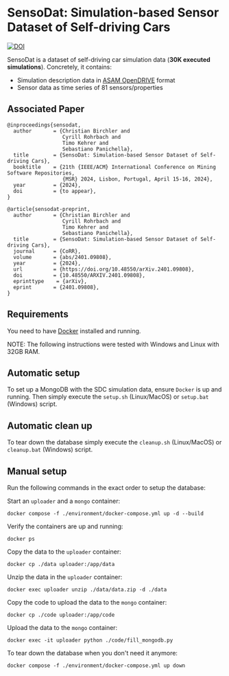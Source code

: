 # SensoDat: Simulation-based Sensor Dataset of Self-driving Cars
[![DOI](https://zenodo.org/badge/DOI/10.5281/zenodo.10307479.svg)](https://doi.org/10.5281/zenodo.10307479)

SensoDat is a dataset of self-driving car simulation data (**30K executed simulations**). Concretely, it contains:
- Simulation description data in [ASAM OpenDRIVE](https://www.asam.net/standards/detail/opendrive/) format
- Sensor data as time series of 81 sensors/properties

## Associated Paper
```{bibtex}
@inproceedings{sensodat,
  author       = {Christian Birchler and
                  Cyrill Rohrbach and
                  Timo Kehrer and
                  Sebastiano Panichella},
  title        = {SensoDat: Simulation-based Sensor Dataset of Self-driving Cars},
  booktitle    = {21th {IEEE/ACM} International Conference on Mining Software Repositories,
                  {MSR} 2024, Lisbon, Portugal, April 15-16, 2024},
  year         = {2024},
  doi          = {to appear},
}

@article{sensodat-preprint,
  author       = {Christian Birchler and
                  Cyrill Rohrbach and
                  Timo Kehrer and
                  Sebastiano Panichella},
  title        = {SensoDat: Simulation-based Sensor Dataset of Self-driving Cars},
  journal      = {CoRR},
  volume       = {abs/2401.09808},
  year         = {2024},
  url          = {https://doi.org/10.48550/arXiv.2401.09808},
  doi          = {10.48550/ARXIV.2401.09808},
  eprinttype    = {arXiv},
  eprint       = {2401.09808},
}
```

## Requirements
You need to have [Docker](https://docker.com) installed and running.

NOTE: The following instructions were tested with Windows and Linux with 32GB RAM.

## Automatic setup
To set up a MongoDB with the SDC simulation data, ensure `Docker` is up and running.
Then simply execute the `setup.sh` (Linux/MacOS) or `setup.bat` (Windows) script.

## Automatic clean up
To tear down the database simply execute the `cleanup.sh` (Linux/MacOS) or `cleanup.bat` (Windows) script.

## Manual setup
Run the following commands in the exact order to setup the database:

Start an `uploader` and a `mongo` container:
````
docker compose -f ./environment/docker-compose.yml up -d --build
````

Verify the containers are up and running:
````
docker ps
````

Copy the data to the `uploader` container:
````
docker cp ./data uploader:/app/data
````

Unzip the data in the `uploader` container:
````
docker exec uploader unzip ./data/data.zip -d ./data
````

Copy the code to upload the data to the `mongo` container:
````
docker cp ./code uploader:/app/code
````

Upload the data to the `mongo` container:
````
docker exec -it uploader python ./code/fill_mongodb.py
````

To tear down the database when you don't need it anymore:
````
docker compose -f ./environment/docker-compose.yml up down
````


